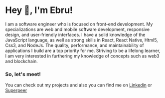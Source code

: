<h1> Hey 👋, I'm Ebru!</h1>
</h1>

I am a software engineer who is focused on front-end development. My specializations are web and mobile software development, responsive design, and user-friendly interfaces. I have a solid knowledge of the JavaScript language, as well as strong skills in React, React Native, Html5, Css3, and NodeJs. The quality, performance, and maintainability of applications I build are a top priority for me. Striving to be a lifelong learner, I am very interested in furthering my knowledge of concepts such as web3 and blockchain.

### So, let's meet!
You can check out my projects and also you can find me on [Linkedin](https://tr.linkedin.com/in/glcebru) or [Superpeer](https://superpeer.com/ebrugulec)
